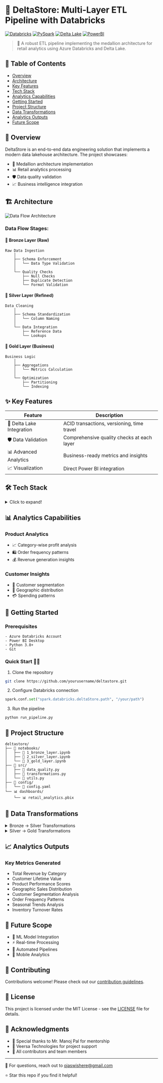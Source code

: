 # 🌊 DeltaStore: Multi-Layer ETL Pipeline with Databricks

[![Databricks](https://img.shields.io/badge/Powered%20By-Databricks-orange?style=for-the-badge)](https://databricks.com)
[![PySpark](https://img.shields.io/badge/Built%20With-PySpark-yellow?style=for-the-badge)](https://spark.apache.org)
[![Delta Lake](https://img.shields.io/badge/Storage-Delta%20Lake-blue?style=for-the-badge)](https://delta.io)
[![PowerBI](https://img.shields.io/badge/Visualized%20With-Power%20BI-yellow?style=for-the-badge)](https://powerbi.microsoft.com)

> 🚀 A robust ETL pipeline implementing the medallion architecture for retail analytics using Azure Databricks and Delta Lake.

## 📑 Table of Contents
- [Overview](#-overview)
- [Architecture](#-architecture)
- [Key Features](#-key-features)
- [Tech Stack](#-tech-stack)
- [Analytics Capabilities](#-analytics-capabilities)
- [Getting Started](#-getting-started)
- [Project Structure](#-project-structure)
- [Data Transformations](#-data-transformations)
- [Analytics Outputs](#-analytics-outputs)
- [Future Scope](#-future-scope)

## 🎯 Overview

DeltaStore is an end-to-end data engineering solution that implements a modern data lakehouse architecture. The project showcases:

- 🔄 Medallion architecture implementation
- 📊 Retail analytics processing
- 🛡️ Data quality validation
- 📈 Business intelligence integration

## 🏗️ Architecture

![Data Flow Architecture](finalFlow.png)

### Data Flow Stages:

#### 🥉 Bronze Layer (Raw)
```
Raw Data Ingestion
    │
    ├── Schema Enforcement
    │   └── Data Type Validation
    │
    └── Quality Checks
        ├── Null Checks
        ├── Duplicate Detection
        └── Format Validation
```

#### 🥈 Silver Layer (Refined)
```
Data Cleaning
    │
    ├── Schema Standardization
    │   └── Column Naming
    │
    └── Data Integration
        ├── Reference Data
        └── Lookups
```

#### 🥇 Gold Layer (Business)
```
Business Logic
    │
    ├── Aggregations
    │   └── Metrics Calculation
    │
    └── Optimization
        ├── Partitioning
        └── Indexing
```

## ✨ Key Features

| Feature | Description |
|---------|-------------|
| 🔄 Delta Lake Integration | ACID transactions, versioning, time travel |
| 🛡️ Data Validation | Comprehensive quality checks at each layer |
| 📊 Advanced Analytics | Business-ready metrics and insights |
| 📈 Visualization | Direct Power BI integration |

## 🛠️ Tech Stack

<details>
<summary>Click to expand!</summary>

### Core Technologies
- 🔵 Azure Databricks
- 🟠 PySpark
- 🔷 Delta Lake
- 📊 Power BI

### Languages & Frameworks
- Python 3.8+
- SQL
- Scala (Optional)

### Development Tools
- Git
- VS Code
- Databricks Notebooks
</details>

## 📊 Analytics Capabilities

### Product Analytics
- 📈 Category-wise profit analysis
- 🛍️ Order frequency patterns
- 💰 Revenue generation insights

### Customer Insights
- 👥 Customer segmentation
- 📍 Geographic distribution
- 💳 Spending patterns

## 🚀 Getting Started

### Prerequisites
```plaintext
- Azure Databricks Account
- Power BI Desktop
- Python 3.8+
- Git
```

### Quick Start 🏃‍♂️

1. Clone the repository
```bash
git clone https://github.com/yourusername/deltastore.git
```

2. Configure Databricks connection
```python
spark.conf.set("spark.databricks.deltaStore.path", "/your/path")
```

3. Run the pipeline
```bash
python run_pipeline.py
```

## 📁 Project Structure

```plaintext
deltastore/
├── 📁 notebooks/
│   ├── 📔 1_bronze_layer.ipynb
│   ├── 📔 2_silver_layer.ipynb
│   └── 📔 3_gold_layer.ipynb
├── 📁 src/
│   ├── 📜 data_quality.py
│   ├── 📜 transformations.py
│   └── 📜 utils.py
├── 📁 config/
│   └── 📜 config.yaml
└── 📊 dashboards/
    └── 📊 retail_analytics.pbix
```

## 🔄 Data Transformations

<details>
<summary>Bronze → Silver Transformations</summary>

```python
# Sample transformation code
def clean_customer_data(df):
    return df.withColumn(
        "clean_email",
        lower(col("email"))
    ).dropDuplicates()
```
</details>

<details>
<summary>Silver → Gold Transformations</summary>

```python
# Sample aggregation code
def calculate_customer_metrics(df):
    return df.groupBy("customer_id").agg(
        sum("amount").alias("total_spent"),
        count("order_id").alias("order_count")
    )
```
</details>

## 📈 Analytics Outputs

### Key Metrics Generated
- Total Revenue by Category
- Customer Lifetime Value
- Product Performance Scores
- Geographic Sales Distribution
- Customer Segmentation Analysis
- Order Frequency Patterns
- Seasonal Trends Analysis
- Inventory Turnover Rates

## 🔮 Future Scope

- 🤖 ML Model Integration
- ⚡ Real-time Processing
- 🔄 Automated Pipelines
- 📱 Mobile Analytics

## 🤝 Contributing

Contributions welcome! Please check out our [contribution guidelines](CONTRIBUTING.md).

## 📝 License

This project is licensed under the MIT License - see the [LICENSE](LICENSE) file for details.

## 🙏 Acknowledgments

- 🌟 Special thanks to Mr. Manoj Pal for mentorship
- 🏢 Veersa Technologies for project support
- 👥 All contributors and team members

---



📧 For questions, reach out to [ojaswishere@gmail.com](mailto:ojaswishere@gmail.com)

⭐ Star this repo if you find it helpful!

